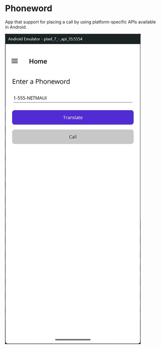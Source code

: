 # Phoneword

App that support for placing a call by using platform-specific APIs available in Android.

<div content="center">
<img src="./GitHubImage/Phoneword.jpg" height="50%">
</div>
